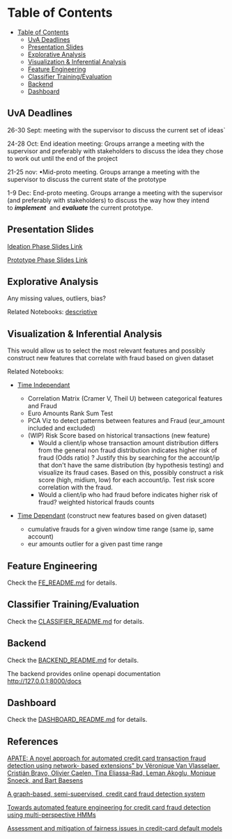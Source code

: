 # Table of Contents

- [Table of Contents](#table-of-contents)
  - [UvA Deadlines](#uva-deadlines)
  - [Presentation Slides](#presentation-slides)
  - [Explorative Analysis](#explorative-analysis)
  - [Visualization \& Inferential Analysis](#visualization--inferential-analysis)
  - [Feature Engineering](#feature-engineering)
  - [Classifier Training/Evaluation](#classifier-trainingevaluation)
  - [Backend](#backend)
  - [Dashboard](#dashboard)

## UvA Deadlines

26-30 Sept: meeting with the supervisor to discuss the current set of ideas`

24-28 Oct: End ideation meeting: Groups arrange a meeting with the supervisor and preferably with stakeholders to discuss the idea they chose to work out until the end of the project

21-25 nov: •Mid-proto meeting. Groups arrange a meeting with the supervisor to discuss the current state of the prototype

1-9 Dec: End-proto meeting. Groups arrange a meeting with the supervisor (and preferably with stakeholders) to discuss the way how they intend to ***implement***
 and ***evaluate*** the current prototype.

## Presentation Slides

[Ideation Phase Slides Link](https://docs.google.com/presentation/d/1JcW1Lxu41uvTsr47vixLqUnApinEqo_DoCd_Om2QcVE/edit#slide=id.p)


[Prototype Phase Slides Link](https://docs.google.com/presentation/d/1pRIDMuRsB5ZIwAhkmasCoDJcMUB6IIQHSfBdcfv4s7E/edit#slide=id.g192ae5ba20d_2_0)



## Explorative Analysis
Any missing values, outliers, bias?

Related Notebooks:
[descriptive](descriptive.ipynb)

## Visualization & Inferential Analysis
This would allow us to select the most relevant features and possibly construct new features that correlate with fraud based on given dataset

Related Notebooks:
* [Time Independant](visualization_time_independant.ipynb)
  * Correlation Matrix (Cramer V, Theil U) between categorical features and Fraud
  * Euro Amounts Rank Sum Test
  * PCA Viz to detect patterns between features and Fraud (eur_amount included and excluded)
  * (WIP) Risk Score based on historical transactions (new feature)
    * Would a client/ip whose transaction amount distribution differs from the general non fraud distribution indicates higher risk of fraud (Odds ratio) ?
      Justify this by searching for the account/ip that don't have the same distribution (by hypothesis testing) and visualize its fraud cases. 
      Based on this, possibly construct a risk score (high, midium, low) for each account/ip. Test risk score correlation with the fraud.
    * Would a client/ip who had fraud before indicates higher risk of fraud? weighted historical frauds counts

* [Time Dependant](visualization_time_dependant.ipynb) (construct new features based on given dataset)
  * cumulative frauds for a given window time range (same ip, same account)
  * eur amounts outlier for a given past time range


## Feature Engineering

Check the [FE_README.md](./feature-engineering/README.md) for details.

## Classifier Training/Evaluation

Check the [CLASSIFIER_README.md](./classifier/README.md) for details.


## Backend

Check the [BACKEND_README.md](./backend/README.md) for details. 

The backend provides online openapi documentation http://127.0.0.1:8000/docs 


## Dashboard

Check the [DASHBOARD_README.md](./dashboard-front/coreui/README.md) for details. 


## References

[APATE: A novel approach for automated credit card transaction fraud detection using network-
based extensions" by Véronique Van Vlasselaer, Cristián Bravo, Olivier Caelen, Tina
Eliassa-Rad, Leman Akoglu, Monique Snoeck, and Bart Baesens](https://reader.elsevier.com/reader/sd/pii/S0167923615000846?token=E3DFBEAF6A07EFC01346AC1C4E53E845177BDDA1FEC3D7840030E6AF757DF39126AD174F5A946F33EC1616CFED756B6A&originRegion=eu-west-1&originCreation=20230124164812)


[A graph-based, semi-supervised, credit card fraud detection system](https://b-lebichot.github.io/publications/A%20graph-based,%20semi-supervised,%20credit%20card%20fraud%20detection%20system%20-%20preprint.pdf)

[Towards automated feature engineering for credit
card fraud detection using multi-perspective HMMs](https://hal.science/hal-02278223/file/S0167739X19300664.pdf)

[Assessment and mitigation of fairness issues in credit-card default models](https://fairlearn.org/main/auto_examples/plot_credit_loan_decisions.html#sphx-glr-auto-examples-plot-credit-loan-decisions-py)